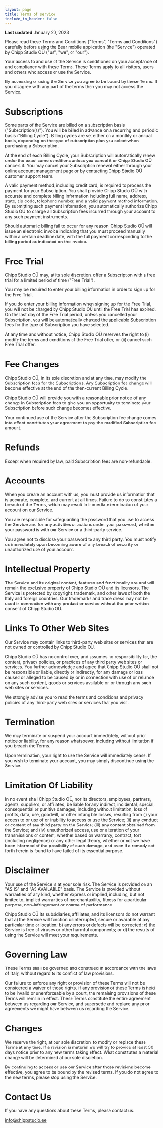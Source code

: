 ```yaml
---
layout: page
title: Terms of service
include_in_header: false
---
```


**Last updated**
January 20, 2023

Please read these Terms and Conditions ("Terms", "Terms and Conditions") carefully before using the Bear mobile application (the "Service") operated by Chipp Studio OÜ ("us", "we", or "our").


Your access to and use of the Service is conditioned on your acceptance of and compliance with these Terms. These Terms apply to all visitors, users and others who access or use the Service.


By accessing or using the Service you agree to be bound by these Terms. If you disagree with any part of the terms then you may not access the Service.


# Subscriptions

Some parts of the Service are billed on a subscription basis ("Subscription(s)"). You will be billed in advance on a recurring and periodic basis ("Billing Cycle"). Billing cycles are set either on a monthly or annual basis, depending on the type of subscription plan you select when purchasing a Subscription.


At the end of each Billing Cycle, your Subscription will automatically renew under the exact same conditions unless you cancel it or Chipp Studio OÜ cancels it. You may cancel your Subscription renewal either through your online account management page or by contacting Chipp Studio OÜ customer support team.


A valid payment method, including credit card, is required to process the payment for your Subscription. You shall provide Chipp Studio OÜ with accurate and complete billing information including full name, address, state, zip code, telephone number, and a valid payment method information. By submitting such payment information, you automatically authorize Chipp Studio OÜ to charge all Subscription fees incurred through your account to any such payment instruments.


Should automatic billing fail to occur for any reason, Chipp Studio OÜ will issue an electronic invoice indicating that you must proceed manually, within a certain deadline date, with the full payment corresponding to the billing period as indicated on the invoice.


# Free Trial

Chipp Studio OÜ may, at its sole discretion, offer a Subscription with a free trial for a limited period of time ("Free Trial").


You may be required to enter your billing information in order to sign up for the Free Trial.


If you do enter your billing information when signing up for the Free Trial, you will not be charged by Chipp Studio OÜ until the Free Trial has expired. On the last day of the Free Trial period, unless you cancelled your Subscription, you will be automatically charged the applicable Subscription fees for the type of Subscription you have selected.


At any time and without notice, Chipp Studio OÜ reserves the right to (i) modify the terms and conditions of the Free Trial offer, or (ii) cancel such Free Trial offer.


# Fee Changes

Chipp Studio OÜ, in its sole discretion and at any time, may modify the Subscription fees for the Subscriptions. Any Subscription fee change will become effective at the end of the then-current Billing Cycle.


Chipp Studio OÜ will provide you with a reasonable prior notice of any change in Subscription fees to give you an opportunity to terminate your Subscription before such change becomes effective.


Your continued use of the Service after the Subscription fee change comes into effect constitutes your agreement to pay the modified Subscription fee amount.


# Refunds

Except when required by law, paid Subscription fees are non-refundable.


# Accounts

When you create an account with us, you must provide us information that is accurate, complete, and current at all times. Failure to do so constitutes a breach of the Terms, which may result in immediate termination of your account on our Service.


You are responsible for safeguarding the password that you use to access the Service and for any activities or actions under your password, whether your password is with our Service or a third-party service.


You agree not to disclose your password to any third party. You must notify us immediately upon becoming aware of any breach of security or unauthorized use of your account.


# Intellectual Property

The Service and its original content, features and functionality are and will remain the exclusive property of Chipp Studio OÜ and its licensors. The Service is protected by copyright, trademark, and other laws of both the Italy and foreign countries. Our trademarks and trade dress may not be used in connection with any product or service without the prior written consent of Chipp Studio OÜ.


# Links To Other Web Sites

Our Service may contain links to third-party web sites or services that are not owned or controlled by Chipp Studio OÜ.


Chipp Studio OÜ has no control over, and assumes no responsibility for, the content, privacy policies, or practices of any third party web sites or services. You further acknowledge and agree that Chipp Studio OÜ shall not be responsible or liable, directly or indirectly, for any damage or loss caused or alleged to be caused by or in connection with use of or reliance on any such content, goods or services available on or through any such web sites or services.


We strongly advise you to read the terms and conditions and privacy policies of any third-party web sites or services that you visit.


# Termination

We may terminate or suspend your account immediately, without prior notice or liability, for any reason whatsoever, including without limitation if you breach the Terms.


Upon termination, your right to use the Service will immediately cease. If you wish to terminate your account, you may simply discontinue using the Service.


# Limitation Of Liability

In no event shall Chipp Studio OÜ, nor its directors, employees, partners, agents, suppliers, or affiliates, be liable for any indirect, incidental, special, consequential or punitive damages, including without limitation, loss of profits, data, use, goodwill, or other intangible losses, resulting from (i) your access to or use of or inability to access or use the Service; (ii) any conduct or content of any third party on the Service; (iii) any content obtained from the Service; and (iv) unauthorized access, use or alteration of your transmissions or content, whether based on warranty, contract, tort (including negligence) or any other legal theory, whether or not we have been informed of the possibility of such damage, and even if a remedy set forth herein is found to have failed of its essential purpose.


# Disclaimer

Your use of the Service is at your sole risk. The Service is provided on an "AS IS" and "AS AVAILABLE" basis. The Service is provided without warranties of any kind, whether express or implied, including, but not limited to, implied warranties of merchantability, fitness for a particular purpose, non-infringement or course of performance.


Chipp Studio OÜ its subsidiaries, affiliates, and its licensors do not warrant that a) the Service will function uninterrupted, secure or available at any particular time or location; b) any errors or defects will be corrected; c) the Service is free of viruses or other harmful components; or d) the results of using the Service will meet your requirements.


# Governing Law

These Terms shall be governed and construed in accordance with the laws of Italy, without regard to its conflict of law provisions.


Our failure to enforce any right or provision of these Terms will not be considered a waiver of those rights. If any provision of these Terms is held to be invalid or unenforceable by a court, the remaining provisions of these Terms will remain in effect. These Terms constitute the entire agreement between us regarding our Service, and supersede and replace any prior agreements we might have between us regarding the Service.


# Changes

We reserve the right, at our sole discretion, to modify or replace these Terms at any time. If a revision is material we will try to provide at least 30 days notice prior to any new terms taking effect. What constitutes a material change will be determined at our sole discretion.


By continuing to access or use our Service after those revisions become effective, you agree to be bound by the revised terms. If you do not agree to the new terms, please stop using the Service.


# Contact Us

If you have any questions about these Terms, please contact us.

[info@chippstudio.ee](mailto:info@chippstudio.ee)